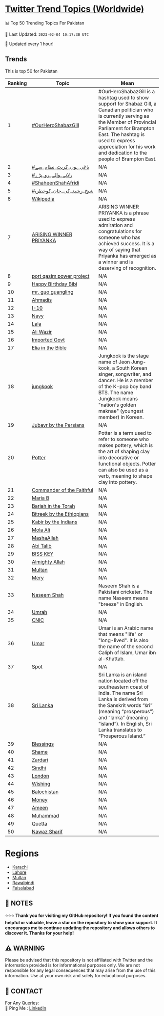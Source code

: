 [Twitter Trend Topics (Worldwide)](https://github.com/ErcinDedeoglu/Twitter-Trend-Topics)
==========


📊 Top 50 Trending Topics For Pakistan

📆 Last Updated: `2023-02-04 10:17:30 UTC`

🔧 Updated every 1 hour!


## Trends

This is top 50 for Pakistan

| Ranking | Topic | Mean |
| ------- | ------------ | ------------ |
| 1 | [#OurHeroShabazGill](http://twitter.com/search?q=%23OurHeroShabazGill) | #OurHeroShabazGill is a hashtag used to show support for Shabaz Gill, a Canadian politician who is currently serving as the Member of Provincial Parliament for Brampton East. The hashtag is used to express appreciation for his work and dedication to the people of Brampton East. |
| 2 | [#باغی_ہوں_کرپٹ_نظام_سے](http://twitter.com/search?q=%23%d8%a8%d8%a7%d8%ba%db%8c_%db%81%d9%88%da%ba_%da%a9%d8%b1%d9%be%d9%b9_%d9%86%d8%b8%d8%a7%d9%85_%d8%b3%db%92) | N/A |
| 3 | [#رلانے_والے_رو_پڑے](http://twitter.com/search?q=%23%d8%b1%d9%84%d8%a7%d9%86%db%92_%d9%88%d8%a7%d9%84%db%92_%d8%b1%d9%88_%d9%be%da%91%db%92) | N/A |
| 4 | [#ShaheenShahAfridi](http://twitter.com/search?q=%23ShaheenShahAfridi) | N/A |
| 5 | [#شیخ_رشید_کی_جان_کوخطرہ](http://twitter.com/search?q=%23%d8%b4%db%8c%d8%ae_%d8%b1%d8%b4%db%8c%d8%af_%da%a9%db%8c_%d8%ac%d8%a7%d9%86_%da%a9%d9%88%d8%ae%d8%b7%d8%b1%db%81) | N/A |
| 6 | [Wikipedia](http://twitter.com/search?q=Wikipedia) | N/A |
| 7 | [ARISING WINNER PRIYANKA](http://twitter.com/search?q=ARISING+WINNER+PRIYANKA) | ARISING WINNER PRIYANKA is a phrase used to express admiration and congratulations for someone who has achieved success. It is a way of saying that Priyanka has emerged as a winner and is deserving of recognition. |
| 8 | [port qasim power project](http://twitter.com/search?q=port+qasim+power+project) | N/A |
| 9 | [Happy Birthday Bibi](http://twitter.com/search?q=Happy+Birthday+Bibi) | N/A |
| 10 | [mr. guo guangling](http://twitter.com/search?q=mr.+guo+guangling) | N/A |
| 11 | [Ahmadis](http://twitter.com/search?q=Ahmadis) | N/A |
| 12 | [I-10](http://twitter.com/search?q=I-10) | N/A |
| 13 | [Navy](http://twitter.com/search?q=Navy) | N/A |
| 14 | [Lala](http://twitter.com/search?q=Lala) | N/A |
| 15 | [Ali Wazir](http://twitter.com/search?q=Ali+Wazir) | N/A |
| 16 | [Imported Govt](http://twitter.com/search?q=Imported+Govt) | N/A |
| 17 | [Elia in the Bible](http://twitter.com/search?q=Elia+in+the+Bible) | N/A |
| 18 | [jungkook](http://twitter.com/search?q=jungkook) | Jungkook is the stage name of Jeon Jung-kook, a South Korean singer, songwriter, and dancer. He is a member of the K-pop boy band BTS. The name Jungkook means "nation's golden maknae" (youngest member) in Korean. |
| 19 | [Jubayr by the Persians](http://twitter.com/search?q=Jubayr+by+the+Persians) | N/A |
| 20 | [Potter](http://twitter.com/search?q=Potter) | Potter is a term used to refer to someone who makes pottery, which is the art of shaping clay into decorative or functional objects. Potter can also be used as a verb, meaning to shape clay into pottery. |
| 21 | [Commander of the Faithful](http://twitter.com/search?q=Commander+of+the+Faithful) | N/A |
| 22 | [Maria B](http://twitter.com/search?q=Maria+B) | N/A |
| 23 | [Bariah in the Torah](http://twitter.com/search?q=Bariah+in+the+Torah) | N/A |
| 24 | [Bitreek by the Ethiopians](http://twitter.com/search?q=Bitreek+by+the+Ethiopians) | N/A |
| 25 | [Kabir by the Indians](http://twitter.com/search?q=Kabir+by+the+Indians) | N/A |
| 26 | [Mola Ali](http://twitter.com/search?q=Mola+Ali) | N/A |
| 27 | [MashaAllah](http://twitter.com/search?q=MashaAllah) | N/A |
| 28 | [Abi Talib](http://twitter.com/search?q=Abi+Talib) | N/A |
| 29 | [BISS KEY](http://twitter.com/search?q=BISS+KEY) | N/A |
| 30 | [Almighty Allah](http://twitter.com/search?q=Almighty+Allah) | N/A |
| 31 | [Multan](http://twitter.com/search?q=Multan) | N/A |
| 32 | [Mery](http://twitter.com/search?q=Mery) | N/A |
| 33 | [Naseem Shah](http://twitter.com/search?q=Naseem+Shah) | Naseem Shah is a Pakistani cricketer. The name Naseem means "breeze" in English. |
| 34 | [Umrah](http://twitter.com/search?q=Umrah) | N/A |
| 35 | [CNIC](http://twitter.com/search?q=CNIC) | N/A |
| 36 | [Umar](http://twitter.com/search?q=Umar) | Umar is an Arabic name that means "life" or "long-lived". It is also the name of the second Caliph of Islam, Umar ibn al-Khattab. |
| 37 | [Spot](http://twitter.com/search?q=Spot) | N/A |
| 38 | [Sri Lanka](http://twitter.com/search?q=Sri+Lanka) | Sri Lanka is an island nation located off the southeastern coast of India. The name Sri Lanka is derived from the Sanskrit words “śrī” (meaning “prosperous”) and “lanka” (meaning “island”). In English, Sri Lanka translates to “Prosperous Island.” |
| 39 | [Blessings](http://twitter.com/search?q=Blessings) | N/A |
| 40 | [Shame](http://twitter.com/search?q=Shame) | N/A |
| 41 | [Zardari](http://twitter.com/search?q=Zardari) | N/A |
| 42 | [Sindhi](http://twitter.com/search?q=Sindhi) | N/A |
| 43 | [London](http://twitter.com/search?q=London) | N/A |
| 44 | [Wishing](http://twitter.com/search?q=Wishing) | N/A |
| 45 | [Balochistan](http://twitter.com/search?q=Balochistan) | N/A |
| 46 | [Money](http://twitter.com/search?q=Money) | N/A |
| 47 | [Ameen](http://twitter.com/search?q=Ameen) | N/A |
| 48 | [Muhammad](http://twitter.com/search?q=Muhammad) | N/A |
| 49 | [Quetta](http://twitter.com/search?q=Quetta) | N/A |
| 50 | [Nawaz Sharif](http://twitter.com/search?q=Nawaz+Sharif) | N/A |



# Regions

* [Karachi](</Pakistan/Karachi.md>)
* [Lahore](</Pakistan/Lahore.md>)
* [Multan](</Pakistan/Multan.md>)
* [Rawalpindi](</Pakistan/Rawalpindi.md>)
* [Faisalabad](</Pakistan/Faisalabad.md>)



## 📝 NOTES

⭐⭐⭐ **Thank you for visiting my GitHub repository! If you found the content helpful or valuable, leave a star on the repository to show your support. It encourages me to continue updating the repository and allows others to discover it. Thanks for your help!**


## ⚠️ WARNING

Please be advised that this repository is not affiliated with Twitter and the information provided is for informational purposes only. We are not responsible for any legal consequences that may arise from the use of this information. Use at your own risk and solely for educational purposes.


## 📨 CONTACT

 For Any Queries:  
            🏓 Ping Me : [LinkedIn](https://www.linkedin.com/in/ercindedeoglu/)
